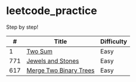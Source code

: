 # leetcode_practice
Step by step!



| #    | Title                                                        | Difficulty |
| ---- | ------------------------------------------------------------ | ---------- |
| 1    | [Two Sum](https://github.com/w4irdo/leetcode_practice/issues/1) | Easy       |
| 771  | [Jewels and Stones](https://github.com/w4irdo/leetcode_practice/issues/2) | Easy       |
| 617  | [Merge Two Binary Trees](https://github.com/w4irdo/leetcode_practice/issues/3) | Easy       |

